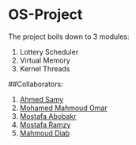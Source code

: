 # OS-Project
The project boils down to 3 modules:
1. Lottery Scheduler
2. Virtual Memory
3. Kernel Threads 

##Collaborators:
   1. [Ahmed Samy](https://github.com/samyvic)
   2. [Mohamed Mahmoud Omar](https://github.com/mhmdomar)
   3. [Mostafa Abobakr](https://github.com/imostafaabobakr)
   4. [Mostafa Ramzy](https://github.com/mostafaramzyabdelganey)
   5. [Mahmoud Diab](https://github.com/mahmouddiab74)
